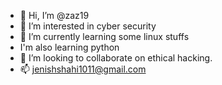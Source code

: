 - 👋 Hi, I’m @zaz19
- 👀 I’m interested in cyber security 
- 🌱 I’m currently learning some linux stuffs
- I'm also learning python
- 💞️ I’m looking to collaborate on ethical hacking.
- 📫 jenishshahi1011@gmail.com
